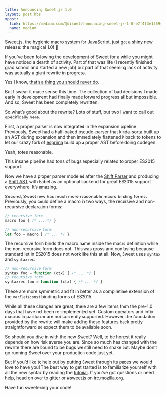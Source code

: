```yaml
---
title: Announcing Sweet.js 1.0
layout: post.hbs
xpost:
  link: https://medium.com/@disnet/announcing-sweet-js-1-0-e7f4f3e15594
  name: medium
---
```


Sweet.js, the hygienic macro system for JavaScript, just got a shiny new release: the magical 1.0! 🎉

If you’ve been following the development of Sweet for a while you might have noticed a dearth of activity. Part of that was life (I recently finished grad school and started a new job) but part of that seeming lack of activity was actually a giant rewrite in progress.

Yes I know, [that’s a thing you should never do](http://www.joelonsoftware.com/articles/fog0000000069.html).

But I swear it made sense this time. The collection of bad decisions I made early in development had finally made forward progress all but impossible. And so, Sweet has been completely rewritten.

So what’s good about the rewrite? Lot’s of stuff, but two I want to call out specifically here.

First, a proper parser is now integrated in the expansion pipeline. Previously, Sweet had a half-baked pseudo-parser that kinda-sorta built up an AST during expansion and then immediately flattened it back to tokens to let our crazy fork of [esprima](http://esprima.org/) build up a proper AST before doing codegen.

Yeah, totes reasonable.

This insane pipeline had tons of bugs especially related to proper ES2015 support.

Now we have a proper parser modeled after the [Shift Parser](http://shift-ast.org/parser.html) and producing a [Shift AST](https://github.com/shapesecurity/shift-spec) with Babel as an optional backend for great ES2015 support everywhere. It’s amazing.

Second, Sweet now has much more reasonable macro binding forms. Previously, you could define a macro in two ways, the recursive and non-recursive declaration forms:

```js
// recursive form
macro foo { /* ... */ }

// non-recursive form
let foo = macro { /* ... */ }
```

The recursive form binds the macro name inside the macro definition while the non-recursive form does not. This was gross and confusing because standard let in ES2015 does not work like this at all. Now, Sweet uses `syntax` and `syntaxrec`:

```js
// non-recursive form
syntax foo = function (ctx) { /* ... */ }
// recursive form
syntaxrec foo = function (ctx) { /* ... */ }
```

These are more symmetric and fit in better as a compiletime extension of the `var`/`let`/`const` binding forms of ES2015.

While all these changes are great, there are a few items from the pre-1.0 days that have not been re-implemented yet. Custom operators and infix macros in particular are not currently supported. However, the foundation provided by the rewrite will make adding these features back pretty straightforward so expect them to be available soon.

So should you dive in with the new Sweet? Well, to be honest it really depends on how risk averse you are. Since so much has changed with the rewrite there are bound to be bugs we still need to shake out. Maybe don’t go running Sweet over your production code just yet.

But if you’d like to help out by putting Sweet through its paces we would love to have you! The best way to get started is to familiarize yourself with all the new syntax by reading the [tutorial](http://sweetjs.org/doc/1.0/tutorial.html). If you’ve got questions or need help, head on over to [gitter](https://gitter.im/mozilla/sweet.js) or #sweet.js on irc.mozilla.org.

Have fun sweetening your code!
